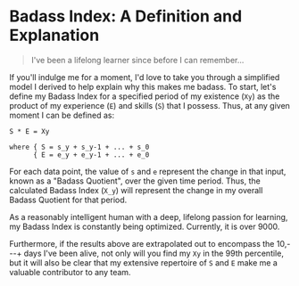 # Badass Index: A Definition and Explanation

> I've been a lifelong learner since before I can remember...

If you'll indulge me for a moment, I'd love to take you through a simplified model I
derived to help explain why this makes me badass. To start, let's define my Badass Index
for a specified period of my existence (`Xy`) as the product of my experience (`E`) and
skills (`S`) that I possess. Thus, at any given moment I can be defined as:

    S * E = Xy

    where { S = s_y + s_y-1 + ... + s_0
          { E = e_y + e_y-1 + ... + e_0

For each data point, the value of `s` and `e` represent the change in that input, known
as a "Badass Quotient", over the given time period. Thus, the calculated Badass Index
(`X_y`) will represent the change in my overall Badass Quotient for that period.

As a reasonably intelligent human with a deep, lifelong passion for learning, my Badass
Index is constantly being optimized. Currently, it is over 9000.

Furthermore, if the results above are extrapolated out to encompass the 10,---+ days
I've been alive, not only will you find my `Xy` in the 99th percentile, but it will also
be clear that my extensive repertoire of `S` and `E` make me a valuable contributor to
any team.

